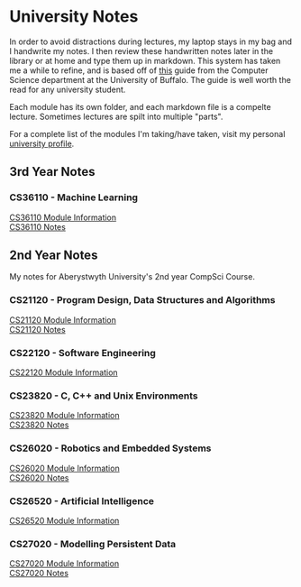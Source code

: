 # University Notes

In order to avoid distractions during lectures, my laptop stays in my bag and I handwrite my notes. I then review these handwritten notes later in the library or at home and type them up in markdown. This system has taken me a while to refine, and is based off of [this](https://www.cse.buffalo.edu//~rapaport/howtostudy.html#takenotesinclass) guide from the Computer Science department at the University of Buffalo. The guide is well worth the read for any university student. 

Each module has its own folder, and each markdown file is a compelte lecture. Sometimes lectures are spilt into multiple "parts".

For a complete list of the modules I'm taking/have taken, visit my personal [university profile](http://users.aber.ac.uk/ela12/).

## 3rd Year Notes 

### CS36110 - Machine Learning
[CS36110 Module Information](https://www.aber.ac.uk/en/modules/deptcurrent/CS36110/AB0/)  
[CS36110 Notes](/CS36110)


## 2nd Year Notes
My notes for Aberystwyth University's 2nd year CompSci Course.

### CS21120 - Program Design, Data Structures and Algorithms

[CS21120 Module Information](https://www.aber.ac.uk/en/modules/deptcurrent/CS21120)  
[CS21120 Notes](/CS21120)

### CS22120 - Software Engineering

[CS22120 Module Information](https://www.aber.ac.uk/en/modules/deptcurrent/CS26520/AB0/)

### CS23820 - C, C++ and Unix Environments 

[CS23820 Module Information](https://www.aber.ac.uk/en/modules/deptcurrent/CS23820)  
[CS23820 Notes](/CS23820)

### CS26020 - Robotics and Embedded Systems 

[CS26020 Module Information](https://www.aber.ac.uk/en/modules/deptcurrent/CS26020/AB0/)  
[CS26020 Notes](/CS26020)

### CS26520 - Artificial Intelligence

[CS26520 Module Information](https://www.aber.ac.uk/en/modules/deptcurrent/CS26520/AB0/)

### CS27020 - Modelling Persistent Data

[CS27020 Module Information](https://www.aber.ac.uk/en/modules/deptcurrent/CS27020/)  
[CS27020 Notes](/CS27020)
